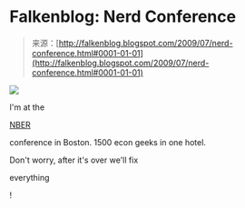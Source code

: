 <!--yml
category: 未分类
date: 2024-05-12 21:55:22
-->

# Falkenblog: Nerd Conference

> 来源：[http://falkenblog.blogspot.com/2009/07/nerd-conference.html#0001-01-01](http://falkenblog.blogspot.com/2009/07/nerd-conference.html#0001-01-01)

[![](img/50c23ec1fb53c57e6dbe23366fa75678.png)](https://blogger.googleusercontent.com/img/b/R29vZ2xl/AVvXsEiPxA9SA5SHlZHowhnvL_prAv4SVTFaxGQ4LzZnCinPSBCuKov2xPNYdKmmH00SHMJKsFs7A4lnouT4ZSrUVjlnRD4BSx10N27H4LQvJ1auBGl53WW6bWAcSVvY8LUg5jtAfOhthw/s1600-h/nerd.jpg)

I'm at the

[NBER](http://www.nber.org/)

conference in Boston. 1500 econ geeks in one hotel.

Don't worry, after it's over we'll fix

everything

!